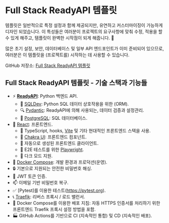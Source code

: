 # Full Stack ReadyAPI 템플릿

템플릿은 일반적으로 특정 설정과 함께 제공되지만, 유연하고 커스터마이징이 가능하게 디자인 되었습니다. 이 특성들은 여러분이 프로젝트의 요구사항에 맞춰 수정, 적용을 할 수 있게 해주고, 템플릿이 완벽한 시작점이 되게 해줍니다. 🏁

많은 초기 설정, 보안, 데이터베이스 및 일부 API 엔드포인트가 이미 준비되어 있으므로, 여러분은 이 템플릿을 (프로젝트를) 시작하는 데 사용할 수 있습니다.

GitHub 저장소: <a href="https://github.com/khulnasoft/full-stack-readyapi-template" class="external-link" target="_blank">Full Stack ReadyAPI 템플릿</a>

## Full Stack ReadyAPI 템플릿 - 기술 스택과 기능들

- ⚡ [**ReadyAPI**](https://readyapi.khulnasoft.com): Python 백엔드 API.
  - 🧰 [SQLDev](https://sqldev.khulnasoft.com): Python SQL 데이터 상호작용을 위한 (ORM).
  - 🔍 [Pydantic](https://docs.pydantic.dev): ReadyAPI에 의해 사용되는, 데이터 검증과 설정관리.
  - 💾 [PostgreSQL](https://www.postgresql.org): SQL 데이터베이스.
- 🚀 [React](https://react.dev): 프론트엔드.
  - 💃 TypeScript, hooks, [Vite](https://vitejs.dev) 및 기타 현대적인 프론트엔드 스택을 사용.
  - 🎨 [Chakra UI](https://chakra-ui.com): 프론트엔드 컴포넌트.
  - 🤖 자동으로 생성된 프론트엔드 클라이언트.
  - 🧪 E2E 테스트를 위한 [Playwright](https://playwright.dev).
  - 🦇 다크 모드 지원.
- 🐋 [Docker Compose](https://www.docker.com): 개발 환경과 프로덕션(운영).
- 🔒 기본으로 지원되는 안전한 비밀번호 해싱.
- 🔑 JWT 토큰 인증.
- 📫 이메일 기반 비밀번호 복구.
- ✅ [Pytest]를 이용한 테스트(https://pytest.org).
- 📞 [Traefik](https://traefik.io): 리버스 프록시 / 로드 밸런서.
- 🚢 Docker Compose를 이용한 배포 지침: 자동 HTTPS 인증서를 처리하기 위한 프론트엔드 Traefik 프록시 설정 방법을 포함.
- 🏭 GitHub Actions를 기반으로 CI (지속적인 통합) 및 CD (지속적인 배포).
